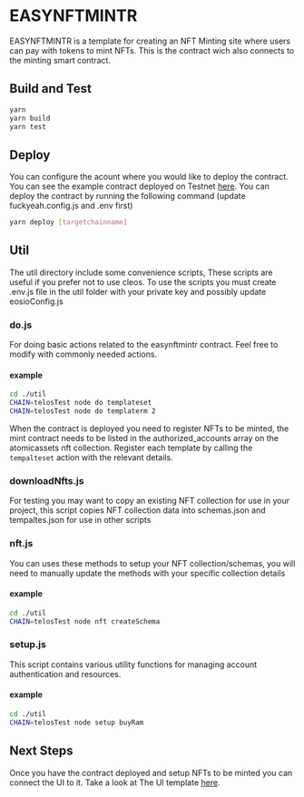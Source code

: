 # EASYNFTMINTR
EASYNFTMINTR is a template for creating an NFT Minting site where users can pay with tokens to mint NFTs. This is the contract wich also connects to the minting smart contract.

## Build and Test
```bash
yarn
yarn build
yarn test
```

## Deploy
You can configure the acount where you would like to deploy the contract. You can see the example contract deployed on Testnet [here](https://explorer-test.telos.net/account/easynftmintr). You can deploy the contract by running the following command (update fuckyeah.config.js and .env first)
```bash
yarn deploy [targetchainname]
```

## Util
The util directory include some convenience scripts, These scripts are useful if you prefer not to use cleos. To use the scripts you must create .env.js file in the util folder with your private key and possibly update eosioConfig.js

### do.js
For doing basic actions related to the easynftmintr contract. Feel free to modify with commonly needed actions.
#### example
```bash
cd ./util
CHAIN=telosTest node do templateset
CHAIN=telosTest node do templaterm 2
```
When the contract is deployed you need to register NFTs to be minted, the mint contract needs to be listed in the authorized_accounts array on the atomicassets nft collection. Register each template by calling the `tempalteset` action with the relevant details.

### downloadNfts.js
For testing you may want to copy an existing NFT collection for use in your project, this script copies NFT collection data into schemas.json and tempaltes.json for use in other scripts

### nft.js
You can uses these methods to setup your NFT collection/schemas, you will need to manually update the methods with your specific collection details
#### example
```bash
cd ./util
CHAIN=telosTest node nft createSchema
```

### setup.js
This script contains various utility functions for managing account authentication and resources.
#### example
```bash
cd ./util
CHAIN=telosTest node setup buyRam
```

## Next Steps
Once you have the contract deployed and setup NFTs to be minted you can connect the UI to it. Take a look at The UI template [here](https://github.com/animuslabs/easynftmintr-ui).

